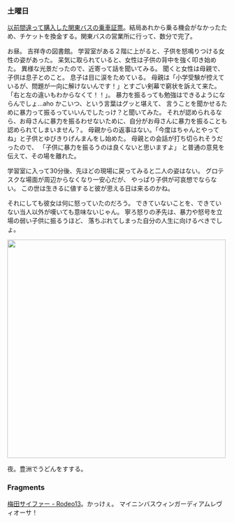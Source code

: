 ### 土曜日

[以前間違って購入した関東バスの乗車証票](https://github.com/toasa/diary/blob/main/2024/08/03.md)。結局あれから乗る機会がなかったため、チケットを換金する。関東バスの営業所に行って、数分で完了。

お昼。
吉祥寺の図書館。
学習室がある２階に上がると、子供を怒鳴りつける女性の姿があった。
呆気に取られていると、女性は子供の背中を強く叩き始めた。
異様な光景だったので、近寄って話を聞いてみる。
聞くと女性は母親で、子供は息子とのこと。
息子は目に涙をためている。
母親は「小学受験が控えているが、問題が一向に解けないんです！」とすごい剣幕で窮状を訴えて来た。
「右と左の違いもわからなくて！！」。
暴力を振るっても勉強はできるようにならんでしょ...aho かこいつ、という言葉はグッと堪えて、
言うことを聞かせるために暴力って振るっていいんでしたっけ？と聞いてみた。
それが認められるなら、お母さんに暴力を振るわせないために、自分がお母さんに暴力を振ることも認められてしまいません？。
母親からの返事はない。「今度はちゃんとやってね」と子供とゆびきりげんまんをし始めた。
母親との会話が打ち切られそうだったので、
「子供に暴力を振るうのは良くないと思いますよ」
と普通の意見を伝えて、その場を離れた。

学習室に入って30分後、先ほどの現場に戻ってみると二人の姿はない。
グロテスクな場面が周辺からなくなり一安心だが、
やっぱり子供が可哀想でならない。
この世は生きるに値すると彼が思える日は来るのかね。

それにしても彼女は何に怒っていたのだろう。
できていないことを、できていない当人以外が嘆いても意味ないじゃん。
寧ろ怒りの矛先は、暴力や怒号を立場の弱い子供に振るうほど、
落ちぶれてしまった自分の人生に向けるべきでしょ。

<img src="https://i.imgur.com/5tXFBJW.jpeg" width="500">

夜。豊洲でうどんをすする。

### Fragments

[梅田サイファー - Rodeo13](https://www.youtube.com/watch?v=pQgWn77EXD4)。かっけぇ。
マイニンバスウィンガーディアムレヴィオーサ！
